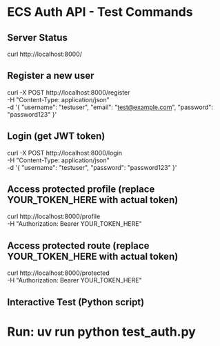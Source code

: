 # ECS Auth API - Test Commands

## Server Status
curl http://localhost:8000/

## Register a new user
curl -X POST http://localhost:8000/register \
  -H "Content-Type: application/json" \
  -d '{
    "username": "testuser", 
    "email": "test@example.com", 
    "password": "password123"
  }'

## Login (get JWT token)
curl -X POST http://localhost:8000/login \
  -H "Content-Type: application/json" \
  -d '{
    "username": "testuser", 
    "password": "password123"
  }'

## Access protected profile (replace YOUR_TOKEN_HERE with actual token)
curl http://localhost:8000/profile \
  -H "Authorization: Bearer YOUR_TOKEN_HERE"

## Access protected route (replace YOUR_TOKEN_HERE with actual token)
curl http://localhost:8000/protected \
  -H "Authorization: Bearer YOUR_TOKEN_HERE"

## Interactive Test (Python script)
# Run: uv run python test_auth.py
